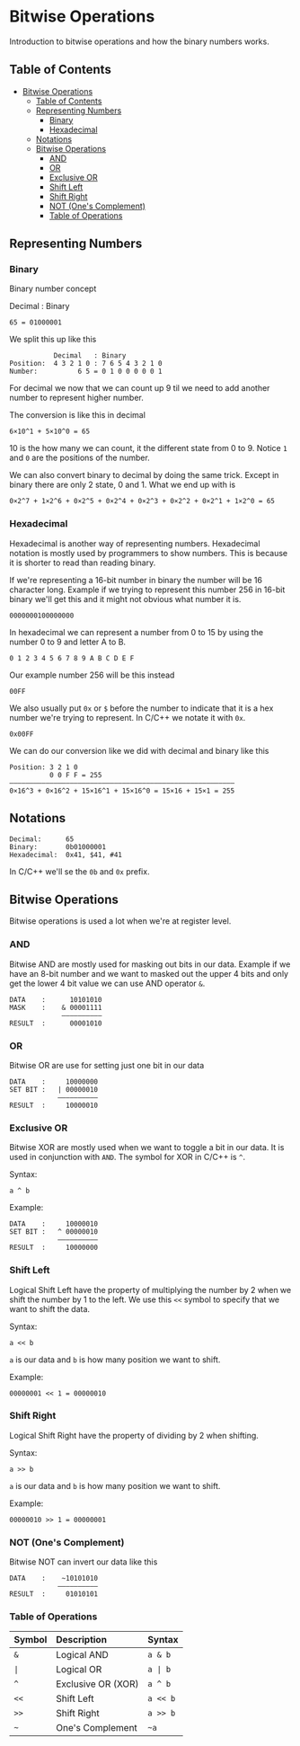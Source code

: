 # Bitwise Operations

Introduction to bitwise operations and how the binary numbers works.

## Table of Contents

- [Bitwise Operations](#bitwise-operations)
  - [Table of Contents](#table-of-contents)
  - [Representing Numbers](#representing-numbers)
    - [Binary](#binary)
    - [Hexadecimal](#hexadecimal)
  - [Notations](#notations)
  - [Bitwise Operations](#bitwise-operations-1)
    - [AND](#and)
    - [OR](#or)
    - [Exclusive OR](#exclusive-or)
    - [Shift Left](#shift-left)
    - [Shift Right](#shift-right)
    - [NOT (One's Complement)](#not-ones-complement)
    - [Table of Operations](#table-of-operations)

## Representing Numbers

### Binary

Binary number concept

Decimal : Binary

`65 = 01000001`

We split this up like this

```
           Decimal   : Binary
Position:  4 3 2 1 0 : 7 6 5 4 3 2 1 0
Number:          6 5 = 0 1 0 0 0 0 0 1
```

For decimal we now that we can count up 9 til we need to add another number to represent higher number.

The conversion is like this in decimal

```
6×10^1 + 5×10^0 = 65
```

10 is the how many we can count, it the different state from 0 to 9. Notice `1` and `0` are the positions of the number.

We can also convert binary to decimal by doing the same trick. Except in binary there are only 2 state, 0 and 1. What we end up with is

```
0×2^7 + 1×2^6 + 0×2^5 + 0×2^4 + 0×2^3 + 0×2^2 + 0×2^1 + 1×2^0 = 65
```

### Hexadecimal

Hexadecimal is another way of representing numbers. Hexadecimal notation is mostly used by programmers to show numbers. This is because it is shorter to read than reading binary.

If we're representing a 16-bit number in binary the number will be 16 character long. Example if we trying to represent this number 256 in 16-bit binary we'll get this and it might not obvious what number it is.

```
0000000100000000
```

In hexadecimal we can represent a number from 0 to 15 by using the number 0 to 9 and letter A to B.

```
0 1 2 3 4 5 6 7 8 9 A B C D E F
```

Our example number 256 will be this instead

```
00FF
```

We also usually put `0x` or `$` before the number to indicate that it is a hex number we're trying to represent. In C/C++ we notate it with `0x`.

```
0x00FF
```

We can do our conversion like we did with decimal and binary like this

```
Position: 3 2 1 0
          0 0 F F = 255
––––––––––––––––––––––––––––––––––––––––––––––––––––––––
0×16^3 + 0×16^2 + 15×16^1 + 15×16^0 = 15×16 + 15×1 = 255
```

## Notations

```
Decimal:      65
Binary:       0b01000001
Hexadecimal:  0x41, $41, #41
```

In C/C++ we'll se the `0b` and `0x` prefix.

## Bitwise Operations

Bitwise operations is used a lot when we're at register level.

### AND

Bitwise AND are mostly used for masking out bits in our data. Example if we have an 8-bit number and we want to masked out the upper 4 bits and only get the lower 4 bit value we can use AND operator `&`.

```
DATA    :      10101010
MASK    :    & 00001111
             ––––––––––
RESULT  :      00001010
```

### OR

Bitwise OR are use for setting just one bit in our data

```
DATA    :     10000000
SET BIT :   | 00000010
            ––––––––––
RESULT  :     10000010
```

### Exclusive OR

Bitwise XOR are mostly used when we want to toggle a bit in our data. It is used in conjunction with `AND`. The symbol for XOR in C/C++ is `^`.

Syntax:

```
a ^ b
```

Example:

```
DATA    :     10000010
SET BIT :   ^ 00000010
            ––––––––––
RESULT  :     10000000
```

### Shift Left

Logical Shift Left have the property of multiplying the number by 2 when we shift the number by 1 to the left. We use this `<<` symbol to specify that we want to shift the data.

Syntax:

```
a << b
```

`a` is our data and `b` is how many position we want to shift.

Example:

```
00000001 << 1 = 00000010
```

### Shift Right

Logical Shift Right have the property of dividing by 2 when shifting.

Syntax:

```
a >> b
```

`a` is our data and `b` is how many position we want to shift.

Example:

```
00000010 >> 1 = 00000001
```

### NOT (One's Complement)

Bitwise NOT can invert our data like this

```
DATA    :    ~10101010
            ––––––––––
RESULT  :     01010101
```



### Table of Operations

| Symbol | Description        | Syntax   |
| :----- | :----------------- | :------- |
| `&`    | Logical AND        | `a & b`  |
| `\|`   | Logical OR         | `a \| b` |
| `^`    | Exclusive OR (XOR) | `a ^ b`  |
| `<<`   | Shift Left         | `a << b` |
| `>>`   | Shift Right        | `a >> b` |
| `~`    | One's Complement   | `~a`     |